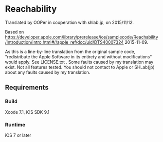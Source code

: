 # Reachability

Translated by OOPer in cooperation with shlab.jp, on 2015/11/12.

Based on
<https://developer.apple.com/library/prerelease/ios/samplecode/Reachability/Introduction/Intro.html#//apple_ref/doc/uid/DTS40007324>
2015-11-09.

As this is a line-by-line translation from the original sample code, "redistribute the Apple Software in its entirety and without modifications" would apply. See LICENSE.txt .
Some faults caused by my translation may exist. Not all features tested.
You should not contact to Apple or SHLab(jp) about any faults caused by my translation.

## Requirements

### Build

Xcode 7.1, iOS SDK 9.1

### Runtime

iOS 7 or later
